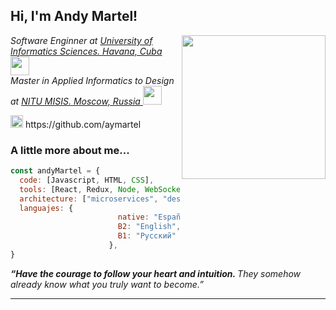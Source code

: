 <h2> Hi, I'm Andy Martel!</h2>
<img align='right' src="https://mfiles.alphacoders.com/272/272978.png" width="230">
<p><em>Software Enginner at <a href="https://www.uci.cu/">University of Informatics Sciences. Havana, Cuba </a><img src="https://upload.wikimedia.org/wikipedia/commons/1/10/Logotipo_UCI_2.png" width="30"></br>Master in Applied Informatics to Design at <a href="https://misis.ru/">NITU MISIS. Moscow, Russia </a><img src="https://eweees.ru/wp-content/uploads/2018/07/misis-logo-2012_base-transp.png" width="30"> 
</em></p>
<p><img src="https://image.flaticon.com/icons/png/512/25/25231.png" width="20"> https://github.com/aymartel</p>

### A little more about me...  

```javascript
const andyMartel = {
  code: [Javascript, HTML, CSS],
  tools: [React, Redux, Node, WebSockets, SASS, Boostrap],
  architecture: ["microservices", "design system pattern"],
  languajes: {
                        native: "Español",
                        B2: "English",
                        B1: "Русский"
                      },
}
```

<em><b>“Have the courage to follow your heart and intuition. </b> They somehow already know what you truly want to become.” </em>

---

